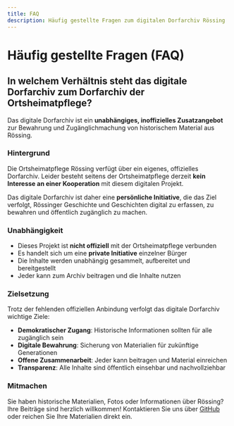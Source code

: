 ```yaml
---
title: FAQ
description: Häufig gestellte Fragen zum digitalen Dorfarchiv Rössing
---
```


# Häufig gestellte Fragen (FAQ)

## In welchem Verhältnis steht das digitale Dorfarchiv zum Dorfarchiv der Ortsheimatpflege?

Das digitale Dorfarchiv ist ein **unabhängiges, inoffizielles Zusatzangebot** zur Bewahrung und Zugänglichmachung von historischem Material aus Rössing.

### Hintergrund

Die Ortsheimatpflege Rössing verfügt über ein eigenes, offizielles Dorfarchiv. Leider besteht seitens der Ortsheimatpflege derzeit **kein Interesse an einer Kooperation** mit diesem digitalen Projekt.

Das digitale Dorfarchiv ist daher eine **persönliche Initiative**, die das Ziel verfolgt, Rössinger Geschichte und Geschichten digital zu erfassen, zu bewahren und öffentlich zugänglich zu machen.

### Unabhängigkeit

- Dieses Projekt ist **nicht offiziell** mit der Ortsheimatpflege verbunden
- Es handelt sich um eine **private Initiative** einzelner Bürger
- Die Inhalte werden unabhängig gesammelt, aufbereitet und bereitgestellt
- Jeder kann zum Archiv beitragen und die Inhalte nutzen

### Zielsetzung

Trotz der fehlenden offiziellen Anbindung verfolgt das digitale Dorfarchiv wichtige Ziele:

- **Demokratischer Zugang**: Historische Informationen sollten für alle zugänglich sein
- **Digitale Bewahrung**: Sicherung von Materialien für zukünftige Generationen
- **Offene Zusammenarbeit**: Jeder kann beitragen und Material einreichen
- **Transparenz**: Alle Inhalte sind öffentlich einsehbar und nachvollziehbar

### Mitmachen

Sie haben historische Materialien, Fotos oder Informationen über Rössing? Ihre Beiträge sind herzlich willkommen! Kontaktieren Sie uns über [GitHub](https://github.com/Dorfpflege-Rossing/dorfarchiv) oder reichen Sie Ihre Materialien direkt ein.
